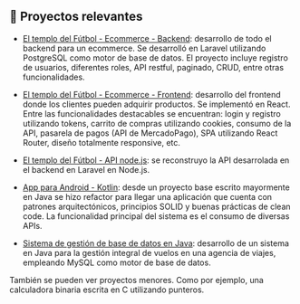 
## 🔗 Proyectos relevantes

- [El templo del Fútbol - Ecommerce - Backend](https://github.com/iaw-2023/DeGiusti-Berti-laravel): desarrollo de todo el backend para un ecommerce. Se desarrolló en Laravel utilizando PostgreSQL como motor de base de datos. El proyecto incluye registro de usuarios, diferentes roles, API restful, paginado, CRUD, entre otras funcionalidades.

- [El templo del Fútbol - Ecommerce - Frontend](https://github.com/iaw-2023/degiusti-berti-react): desarrollo del frontend donde los clientes pueden adquirir productos. Se implementó en React. Entre las funcionalidades destacables se encuentran: login y registro utilizando tokens, carrito de compras utilizando cookies, consumo de la API, pasarela de pagos (API de MercadoPago), SPA utilizando React Router, diseño totalmente responsive, etc.

- [El templo del Fútbol - API node.js](https://github.com/iaw-2023/de-giusti-berti-api-nodejs): se reconstruyo la API desarrolada en el backend en Laravel en Node.js.

- [App para Android - Kotlin](https://github.com/nicolasberti/Kotlin-App-Android): desde un proyecto base escrito mayormente en Java se hizo refactor para llegar una aplicación que cuenta con patrones arquitectónicos, principios SOLID y buenas prácticas de clean code. La funcionalidad principal del sistema es el consumo de diversas APIs.

- [Sistema de gestión de base de datos en Java](https://github.com/nicolasberti/GestionDeVuelos-MySQL-Java): desarrollo de un sistema en Java para la gestión integral de vuelos en una agencia de viajes, empleando MySQL como motor de base de datos.

También se pueden ver proyectos menores. Como por ejemplo, una calculadora binaria escrita en C utilizando punteros.
